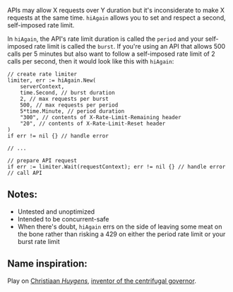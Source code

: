 APIs may allow X requests over Y duration but it's inconsiderate to make X requests at the same time. `hiAgain` allows you to set and respect a second, self-imposed rate limit.

In `hiAgain`, the API's rate limit duration is called the `period` and your self-imposed rate limit is called the `burst`. If you're using an API that allows 500 calls per 5 minutes but also want to follow a self-imposed rate limit of 2 calls per second, then it would look like this with `hiAgain`:

```
// create rate limiter
limiter, err := hiAgain.New(
    serverContext,
    time.Second, // burst duration
    2, // max requests per burst
    500, // max requests per period
    5*time.Minute, // period duration
    "300", // contents of X-Rate-Limit-Remaining header
    "20", // contents of X-Rate-Limit-Reset header
)
if err != nil {} // handle error

// ...

// prepare API request
if err := limiter.Wait(requestContext); err != nil {} // handle error
// call API
```

## Notes:
* Untested and unoptimized
* Intended to be concurrent-safe
* When there's doubt, `hiAgain` errs on the side of leaving some meat on the bone rather than risking a 429 on either the period rate limit or your burst rate limit

## Name inspiration:
Play on [Christiaan *Huygens*](https://en.wikipedia.org/wiki/Christiaan_Huygens), [inventor of the centrifugal governor](https://en.wikipedia.org/wiki/Centrifugal_governor).
